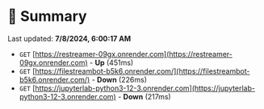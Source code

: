 # 📖 Summary
Last updated: **7/8/2024, 6:00:17 AM**

- `GET` [https://restreamer-09gx.onrender.com](https://restreamer-09gx.onrender.com) - **Up** (451ms)
- `GET` [https://filestreambot-b5k6.onrender.com/](https://filestreambot-b5k6.onrender.com/) - **Down** (226ms)
- `GET` [https://jupyterlab-python3-12-3.onrender.com](https://jupyterlab-python3-12-3.onrender.com) - **Down** (217ms)
